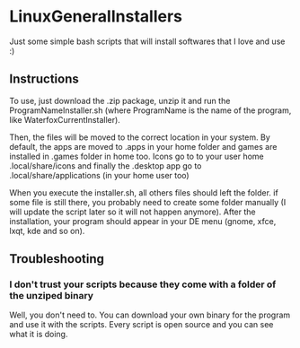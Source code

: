 # LinuxGeneralInstallers
Just some simple bash scripts that will install softwares that I love and use :)


## Instructions
To use, just download the .zip package, unzip it and run the ProgramNameInstaller.sh (where ProgramName is the name of the program, like WaterfoxCurrentInstaller).

Then, the files will be moved to the correct location in your system. By default, the apps are moved to .apps in your home folder and games are installed in .games folder in home too. Icons go to to your user home .local/share/icons and finally the .desktop app go to .local/share/applications (in your home user too)

When you execute the installer.sh, all others files should left the folder. if some file is still there, you probably need to create some folder manually (I will update the script later so it will not happen anymore). After the installation, your program should appear in your DE menu (gnome, xfce, lxqt, kde and so on).


## Troubleshooting 

### I don't trust your scripts because they come with a folder of the unziped binary
Well, you don't need to. You can download your own binary for the program and use it with the scripts. Every script is open source and you can see what it is doing.



